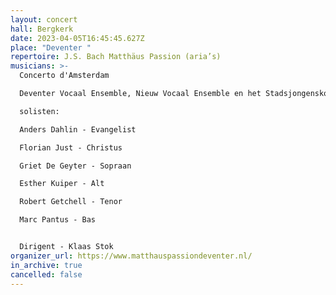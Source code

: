 ```yaml
---
layout: concert
hall: Bergkerk
date: 2023-04-05T16:45:45.627Z
place: "Deventer "
repertoire: J.S. Bach Matthäus Passion (aria’s)
musicians: >-
  Concerto d'Amsterdam

  Deventer Vocaal Ensemble, Nieuw Vocaal Ensemble en het Stadsjongenskoor Oldenzaal.

  solisten:

  Anders Dahlin - Evangelist

  Florian Just - Christus

  Griet De Geyter - Sopraan

  Esther Kuiper - Alt

  Robert Getchell - Tenor

  Marc Pantus - Bas


  Dirigent - Klaas Stok
organizer_url: https://www.matthauspassiondeventer.nl/
in_archive: true
cancelled: false
---
```


